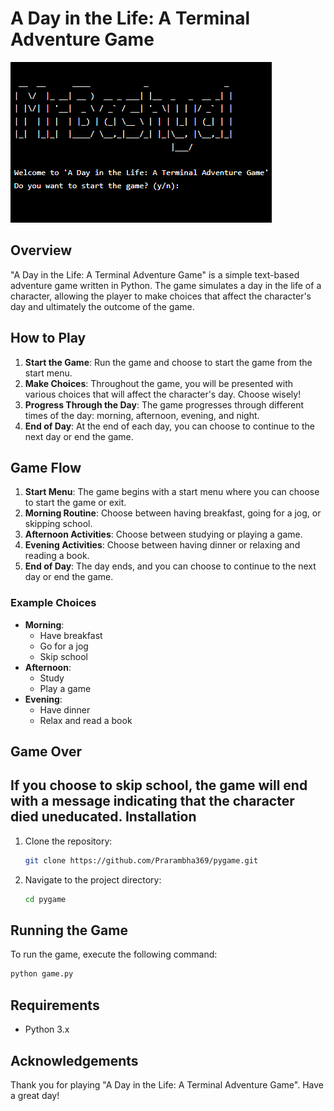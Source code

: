 

 A Day in the Life: A Terminal Adventure Game
==============================================

![img.png](img.png)

 Overview
-----------

"A Day in the Life: A Terminal Adventure Game" is a simple text-based adventure game written in Python. The game simulates a day in the life of a character, allowing the player to make choices that affect the character's day and ultimately the outcome of the game.

 How to Play
--------------

1. **Start the Game**: Run the game and choose to start the game from the start menu.
2. **Make Choices**: Throughout the game, you will be presented with various choices that will affect the character's day. Choose wisely!
3. **Progress Through the Day**: The game progresses through different times of the day: morning, afternoon, evening, and night.
4. **End of Day**: At the end of each day, you can choose to continue to the next day or end the game.

 Game Flow
-------------

1. **Start Menu**: The game begins with a start menu where you can choose to start the game or exit.
2. **Morning Routine**: Choose between having breakfast, going for a jog, or skipping school.
3. **Afternoon Activities**: Choose between studying or playing a game.
4. **Evening Activities**: Choose between having dinner or relaxing and reading a book.
5. **End of Day**: The day ends, and you can choose to continue to the next day or end the game.

### Example Choices

* **Morning**:
	+ Have breakfast
	+ Go for a jog
	+ Skip school
* **Afternoon**:
	+ Study
	+ Play a game
* **Evening**:
	+ Have dinner
	+ Relax and read a book

 Game Over
------------

If you choose to skip school, the game will end with a message indicating that the character died uneducated.
Installation
--------------

1. Clone the repository:
	```sh
	git clone https://github.com/Prarambha369/pygame.git
	```

2. Navigate to the project directory:
	```sh
	cd pygame
	```
 Running the Game
-------------------

To run the game, execute the following command:

```sh
python game.py
```

 Requirements
--------------

* Python 3.x

 Acknowledgements
-----------------

Thank you for playing "A Day in the Life: A Terminal Adventure Game". Have a great day!